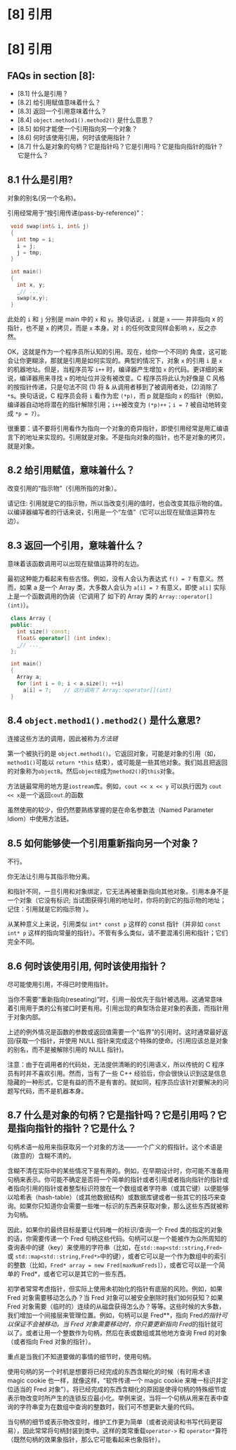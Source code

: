 # [8] 引用

# [8] 引用

## FAQs in section [8]:

*   [8.1] 什么是引用？
*   [8.2] 给引用赋值意味着什么？
*   [8.3] 返回一个引用意味着什么？
*   [8.4] `object.method1().method2()` 是什么意思？
*   [8.5] 如何才能使一个引用指向另一个对象？
*   [8.6] 何时该使用引用，何时该使用指针？
*   [8.7] 什么是对象的句柄？它是指针吗？它是引用吗？它是指向指针的指针？它是什么？

## 8.1 什么是引用?

对象的别名(另一个名称)。

引用经常用于“按引用传递(pass-by-reference)”：

```cpp
 void swap(int& i, int& j)
 {
   int tmp = i;
   i = j;
   j = tmp;
 }

 int main()
 {
   int x, y;
   _// ..._
   swap(x,y);
 } 
```

此处的 `i` 和 `j` 分别是 main 中的 `x` 和 `y`。换句话说，`i` 就是 `x` —— 并非指向 x 的指针，也不是 `x` 的拷贝，而是 `x` 本身。对 `i` 的任何改变同样会影响 `x`，反之亦然。

OK，这就是作为一个程序员所认知的引用。现在，给你一个不同的 角度，这可能会让你更糊涂，那就是引用是如何实现的。典型的情况下，对象 `x` 的引用 `i` 是 `x` 的机器地址。但是，当程序员写 `i++` 时，编译器产生增加 `x` 的代码。更详细的来说，编译器用来寻找 `x` 的地址位并没有被改变。C 程序员将此认为好像是 C 风格的按指针传递，只是句法不同 (1) 将 & 从调用者移到了被调用者处，(2)消除了`*`s。换句话说，C 程序员会将 `i` 看作为宏 `(*p)`，而 p 就是指向 `x` 的指针（例如，编译器自动地将潜在的指针解除引用；`i++`被改变为 `(*p)++`；`i = 7` 被自动地转变成 `*p = 7`）。

很重要：请不要将引用看作为指向一个对象的奇异指针，即使引用经常是用汇编语言下的地址来实现的。引用就是对象。不是指向对象的指针，也不是对象的拷贝，就是对象。

## 8.2 给引用赋值，意味着什么？

改变引用的“指示物”（引用所指的对象）。

请记住: 引用就是它的指示物，所以当改变引用的值时，也会改变其指示物的值。以编译器编写者的行话来说，引用是一个“左值”（它可以出现在赋值运算符左边）。

## 8.3 返回一个引用，意味着什么？

意味着该函数调用可以出现在赋值运算符的左边。

最初这种能力看起来有些古怪。例如，没有人会认为表达式 `f() = 7` 有意义。然而，如果 a 是一个 Array 类，大多数人会认为 `a[i] = 7` 有意义，即使 `a[i]` 实际上是一个函数调用的伪装（它调用了 如下的 Array 类的 `Array::operator[](int)`）。

```cpp
 class Array {
 public:
   int size() const;
   float& operator[] (int index);
   _// ..._
 };

 int main()
 {
   Array a;
   for (int i = 0; i < a.size(); ++i)
     a[i] = 7;    // 这行调用了 Array::operator[](int)
 } 
```

## 8.4 `object.method1().method2()` 是什么意思?

连接这些方法的调用，因此被称为*方法链*

第一个被执行的是 `object.method1()`。它返回对象，可能是对象的引用（如，`method1()`可能以 `return *this` 结束），或可能是一些其他对象。我们姑且把返回的对象称为`objectB`。然后`objectB`成为`method2()`的`this`对象。

方法链最常用的地方是`iostream`库。例如，`cout << x << y` 可以执行因为 `cout << x`是一个返回`cout`.的函数

虽然使用的较少，但仍然要熟练掌握的是在命名参数法（Named Parameter Idiom）中使用方法链。

## 8.5 如何能够使一个引用重新指向另一个对象？

不行。

你无法让引用与其指示物分离。

和指针不同，一旦引用和对象绑定，它无法再被重新指向其他对象。引用本身不是一个对象（它没有标识; 当试图获得引用的地址时，你将的到它的指示物的地址；记住：引用就是它的指示物 ）。

从某种意义上来说，引用类似 `int* const p` 这样的 const 指针（并非如 `const int* p` 这样的指向常量的指针）。不管有多么类似，请不要混淆引用和指针；它们完全不同。

## 8.6 何时该使用引用, 何时该使用指针？

尽可能使用引用，不得已时使用指针。

当你不需要“重新指向(reseating)”时，引用一般优先于指针被选用。这通常意味着引用用于类的公有接口时更有用。引用出现的典型场合是对象的表面，而指针用于对象内部。

上述的例外情况是函数的参数或返回值需要一个“临界”的引用时。这时通常最好返回/获取一个指针，并使用 NULL 指针来完成这个特殊的使命。(引用应该总是对象的别名，而不是被解除引用的 NULL 指针)。

注意：由于在调用者的代码处，无法提供清晰的的引用语义，所以传统的 C 程序员有时并不喜欢引用。然而，当有了一些 C++ 经验后，你会很快认识到这是信息隐藏的一种形式，它是有益的而不是有害的。就如同，程序员应该针对要解决的问题写代码，而不是机器本身。

## 8.7 什么是对象的句柄？它是指针吗？它是引用吗？它是指向指针的指针？它是什么？

句柄术语一般用来指获取另一个对象的方法——一个广义的假指针。这个术语是（故意的）含糊不清的。

含糊不清在实际中的某些情况下是有用的。例如，在早期设计时，你可能不准备用句柄来表示。你可能不确定是否将一个简单的指针或者引用或者指向指针的指针或者指向引用的指针或者整型标识符放在一个数组或者字符串（或其它键）以便能够以哈希表（hash-table）（或其他数据结构）或数据库键或者一些其它的技巧来查询。如果你只知道你会需要一些唯一标识的东西来获取对象，那么这些东西就被称为句柄。

因此，如果你的最终目标是要让代码唯一的标识/查询一个 Fred 类的指定的对象的话，你需要传递一个 Fred 句柄这些代码。句柄可以是一个能被作为众所周知的查询表中的键（key）来使用的字符串（比如，在`std::map<std::string,Fred>` 或 `std::map<std::string,Fred*>`中的键），或者它可以是一个作为数组中的索引的整数（比如，`Fred* array = new Fred[maxNumFreds]`），或者它可以是一个简单的 Fred*，或者它可以是其它的一些东西。

初学者常常考虑指针，但实际上使用未初始化的指针有底层的风险。例如，如果 Fred 对象需要移动怎么办？当 Fred 对象可以被安全删除时我们如何获知？如果 Fred 对象需要（临时的）连续的从磁盘获得怎么办？等等。这些时候的大多数，我们增加一个间接层来管理位置。例如，句柄可以是 Fred**，指向 Fred*的指针可以保证不会被移动。当 Fred 对象需要移动时，你只要更新指向 Fred*的指针就可以了。或者让用一个整数作为句柄，然后在表或数组或其他地方查询 Fred 的对象（或者指向 Fred 对象的指针）。

重点是当我们不知道要做的事情的细节时，使用句柄。

使用句柄的另一个时机是想要将已经完成的东西含糊化的时候（有时用术语 magic cookie 也一样，就像这样，“软件传递一个 magic cookie 来唯一标识并定位适当的 Fred 对象”）。将已经完成的东西含糊化的原因是使得句柄的特殊细节或表示物改变时所产生的连锁反应最小化。举例来说，当将一个句柄从用来在表中查询的字符串变为在数组中查询的整数时，我们可不想更新大量的代码。

当句柄的细节或表示物改变时，维护工作更为简单（或者说阅读和书写代码更容易），因此常常将句柄封装到类中。这样的类常重载`operator->` 和 `operator*`算符（既然句柄的效果象指针，那么它可能看起来也象指针）。